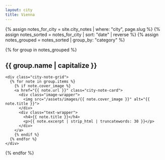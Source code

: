 ```yaml
---
layout: city
title: Vienna
---
```

<main class="page-wrapper city-page">
  <article>
<section>
  {% assign notes_for_city = site.city_notes | where: "city", page.slug %}
  {% assign notes_sorted = notes_for_city | sort: "date" | reverse %}
  {% assign notes_grouped = notes_sorted | group_by: "category" %}

  {% for group in notes_grouped %}
    <h2>{{ group.name | capitalize }}</h2>

    <div class="city-note-grid">
      {% for note in group.items %}
        {% if note.cover_image %}
        <a href="{{ note.url }}" class="city-note-card">
          <div class="image-wrapper">
            <img src="/assets/images/{{ note.cover_image }}" alt="{{ note.title }}">
          </div>
          <div class="text-wrapper">
            <h4>{{ note.title }}</h4>
            <p>{{ note.excerpt | strip_html | truncatewords: 30 }}</p>
          </div>
        </a>
        {% endif %}
      {% endfor %}
    </div>
  {% endfor %}
</section>

  </article>
</main>
